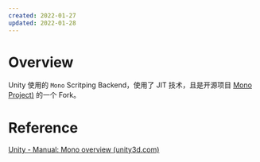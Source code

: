 ```yaml
---
created: 2022-01-27
updated: 2022-01-28
---
```


# Overview

Unity 使用的 `Mono` Scritping Backend，使用了 JIT 技术，且是开源项目 [Mono Project)](https://www.mono-project.com/) 的一个 Fork。

# Reference

[Unity - Manual: Mono overview (unity3d.com)](https://docs.unity3d.com/2022.1/Documentation/Manual/Mono.html)